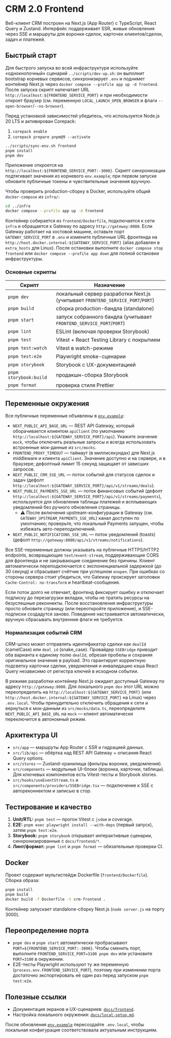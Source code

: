 # CRM 2.0 Frontend

Веб-клиент CRM построен на Next.js (App Router) с TypeScript, React Query и Zustand. Интерфейс поддерживает SSR, живые обновления через SSE и маршруты для воронки сделок, карточек клиентов/сделок, задач и платежей.

## Быстрый старт

Для быстрого запуска во всей инфраструктуре используйте «однокнопочный» сценарий `../scripts/dev-up.sh`: он выполнит bootstrap корневых сервисов, синхронизирует `.env` и поднимет контейнер Next.js через `docker compose --profile app up -d frontend`. После запуска скрипт напечатает URL `http://localhost:${FRONTEND_SERVICE_PORT}` и при необходимости откроет браузер (см. переменную `LOCAL_LAUNCH_OPEN_BROWSER` и флаги `--open-browser`/`--no-browser`).

Перед установкой зависимостей убедитесь, что используется Node.js 20 LTS и активирован Corepack:

1. `corepack enable`
2. `corepack prepare pnpm@9 --activate`

```bash
../scripts/sync-env.sh frontend
pnpm install
pnpm dev
```

Приложение откроется на `http://localhost:${FRONTEND_SERVICE_PORT:-3000}`. Скрипт синхронизации подтягивает значения из корневого `env.example`; при первом запуске обновите публичные токены и чувствительные значения вручную.

Чтобы проверить production-сборку в Docker, используйте общий `docker-compose` из `infra/`:

```bash
cd ../infra
docker compose --profile app up -d frontend
```

Контейнер собирается из `frontend/Dockerfile`, подключается к сети `infra` и обращается к Gateway по адресу `http://gateway:8080`. Если Gateway работает на хостовой машине, оставьте порт `GATEWAY_SERVICE_PORT` в `.env` и измените публичные URL фронтенда на `http://host.docker.internal:${GATEWAY_SERVICE_PORT}` (alias добавлен в `extra_hosts` для Linux). После остановки выполните `docker compose stop frontend` или `docker compose --profile app down` для полной остановки инфраструктуры.

### Основные скрипты

| Скрипт            | Назначение                                        |
| ----------------- | ------------------------------------------------- |
| `pnpm dev`        | локальный сервер разработки Next.js (учитывает `FRONTEND_SERVICE_PORT`/`PORT`) |
| `pnpm build`      | сборка production-бандла (standalone)             |
| `pnpm start`      | запуск собранного бандла (учитывает `FRONTEND_SERVICE_PORT`/`PORT`) |
| `pnpm lint`       | ESLint (включая проверки Storybook)               |
| `pnpm test`       | Vitest + React Testing Library с покрытием        |
| `pnpm test:watch` | Vitest в watch-режиме                             |
| `pnpm test:e2e`   | Playwright smoke-сценарии                         |
| `pnpm storybook`  | Storybook с UX-документацией                      |
| `pnpm storybook:build` | продакшн-сборка Storybook                   |
| `pnpm format`     | проверка стиля Prettier                           |

## Переменные окружения

Все публичные переменные объявлены в [`env.example`](../env.example):

- `NEXT_PUBLIC_API_BASE_URL` — REST API Gateway, который оборачивается клиентом `apiClient` (по умолчанию `http://localhost:${GATEWAY_SERVICE_PORT}/api`). Укажите значение `mock`, чтобы отключить реальные запросы и всегда использовать встроенные мок-данные из `src/mocks`.
- `FRONTEND_PROXY_TIMEOUT` — таймаут (в миллисекундах) для Next.js middleware и клиента `apiClient`. Значение доступно и на сервере, и в браузере; дефолтный лимит 15 секунд защищает от зависших запросов.
- `NEXT_PUBLIC_CRM_SSE_URL` — поток событий для статусов сделок и задач (дефолт `http://localhost:${GATEWAY_SERVICE_PORT}/api/v1/streams/deals`).
- `NEXT_PUBLIC_PAYMENTS_SSE_URL` — поток финансовых событий (дефолт `http://localhost:${GATEWAY_SERVICE_PORT}/api/v1/streams/payments`), используется для обновления таблицы платежей и всплывающих уведомлений без ручного обновления страницы.
  - ⚠️ После включения upstream-конфигурации в Gateway (см. `GATEWAY_UPSTREAM_PAYMENTS_SSE_URL`) канал доступен по умолчанию; проверьте, что локальный Payments запущен, чтобы избежать авто-переподключений.
- `NEXT_PUBLIC_NOTIFICATIONS_SSE_URL` — поток уведомлений (toasts) (дефолт `http://gateway:8080/api/v1/streams/notifications`).

Все SSE-переменные должны указывать на публичные HTTPS/HTTP2 endpoints, возвращающие `text/event-stream`, поддерживающие CORS для фронтенда и не закрывающие соединение без причины. Клиент автоматически переподключается с экспоненциальной задержкой (до 30 секунд) и сбрасывает счётчик при успешном `onopen`. При ошибках со стороны сервера стоит убедиться, что Gateway проксирует заголовки `Cache-Control: no-transform` и heartbeat-сообщения.

Если поток долго не отвечает, фронтенд фиксирует ошибку и отключает подписку до перезагрузки вкладки, чтобы не тратить ресурсы на безуспешные реконнекты. После восстановления инфраструктуры просто обновите страницу (или переоткройте приложение), и SSE-подписки создадутся заново. Поведение настраивается автоматически, вручную сбрасывать внутренние флаги не требуется.

### Нормализация событий CRM

CRM-шлюз может отправлять идентификатор сделки как `dealId` (camelCase) или `deal_id` (snake_case). Провайдер `SSEBridge` приводит оба варианта к единому полю `dealId`, обрезая пробелы и сохраняя оригинальное значение в payload. Это гарантирует корректную подсветку карточки сделки, уведомления и инвалидацию кэша React Query независимо от регистра ключей в исходном событии.

В режиме разработки контейнер Next.js ожидает доступный Gateway по адресу `http://gateway:8080`. Для локального `pnpm dev` этот URL можно переопределить на `http://localhost:${GATEWAY_SERVICE_PORT}` (или `http://host.docker.internal:${GATEWAY_SERVICE_PORT}` на Linux) через `.env.local`. Чтобы принудительно отключить обращения к сети и вернуться к мок-данным из `src/mocks/data.ts`, переопределите `NEXT_PUBLIC_API_BASE_URL` на `mock` — клиент автоматически переключится в автономный режим.

## Архитектура UI

- `src/app` — маршруты App Router с SSR и гидрацией данных.
- `src/lib/api` — обёртка над REST API Gateway + описания React Query options.
- `src/stores` — Zustand-хранилища (фильтры воронки, уведомления).
- `src/components` — модульные UI-блоки (воронка, карточки, таблицы). Для ключевых компонентов есть Vitest-тесты и Storybook stories.
- `src/hooks/useEventStream.ts` и `src/components/providers/SSEBridge.tsx` — подключение к SSE с автореконнектом и записью в стор.

## Тестирование и качество

1. **Unit/RTL:** `pnpm test` — прогон Vitest с `jsdom` и coverage.
2. **E2E:** `pnpm exec playwright install --with-deps` (первый запуск), затем `pnpm test:e2e`.
3. **Storybook:** `pnpm storybook` открывает интерактивные сценарии, синхронизированные с `docs/frontend/*`.
4. **Линт/формат:** `pnpm lint` и `pnpm format` — обязательные проверки CI.

## Docker

Проект содержит мультистейдж Dockerfile (`frontend/Dockerfile`). Сборка образа:

```bash
pnpm install
pnpm build
docker build -f Dockerfile -t crm-frontend .
```

Контейнер запускает standalone-сборку Next.js (`node server.js` на порту 3000).

## Переопределение порта

- `pnpm dev` и `pnpm start` автоматически пробрасывают `PORT=${FRONTEND_SERVICE_PORT:-3000}`. Чтобы сменить порт, выполните `FRONTEND_SERVICE_PORT=3100 pnpm dev` или установите `PORT=3100` в окружении.
- E2E-тесты Playwright используют ту же переменную (`process.env.FRONTEND_SERVICE_PORT`), поэтому при изменении порта достаточно экспортировать её один раз перед запуском `pnpm test:e2e`.

## Полезные ссылки

- Документация экранов и UX-сценариев: [`docs/frontend`](../docs/frontend).
- Настройка локального окружения: [`docs/local-setup.md`](../docs/local-setup.md#frontend).

После обновления [`env.example`](../env.example) пересоздайте `.env.local`, чтобы локальная конфигурация соответствовала актуальным инструкциям.
